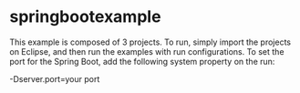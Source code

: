 springbootexample
=================

This example is composed of 3 projects. To run, simply import the projects on Eclipse, and then run the examples with run configurations. To set the port for the Spring Boot, add the following system property on the run:

-Dserver.port=your port